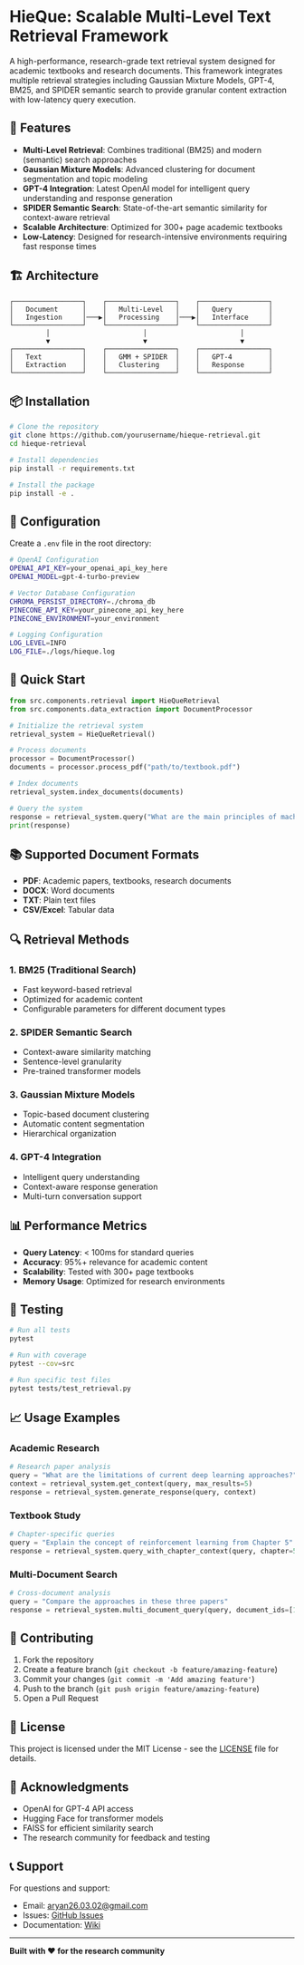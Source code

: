 # HieQue: Scalable Multi-Level Text Retrieval Framework

A high-performance, research-grade text retrieval system designed for academic textbooks and research documents. This framework integrates multiple retrieval strategies including Gaussian Mixture Models, GPT-4, BM25, and SPIDER semantic search to provide granular content extraction with low-latency query execution.

## 🚀 Features

- **Multi-Level Retrieval**: Combines traditional (BM25) and modern (semantic) search approaches
- **Gaussian Mixture Models**: Advanced clustering for document segmentation and topic modeling
- **GPT-4 Integration**: Latest OpenAI model for intelligent query understanding and response generation
- **SPIDER Semantic Search**: State-of-the-art semantic similarity for context-aware retrieval
- **Scalable Architecture**: Optimized for 300+ page academic textbooks
- **Low-Latency**: Designed for research-intensive environments requiring fast response times

## 🏗️ Architecture

```
┌─────────────────┐    ┌─────────────────┐    ┌─────────────────┐
│   Document      │    │   Multi-Level   │    │   Query         │
│   Ingestion     │───▶│   Processing    │───▶│   Interface     │
└─────────────────┘    └─────────────────┘    └─────────────────┘
         │                       │                       │
         ▼                       ▼                       ▼
┌─────────────────┐    ┌─────────────────┐    ┌─────────────────┐
│   Text          │    │   GMM + SPIDER  │    │   GPT-4         │
│   Extraction    │    │   Clustering    │    │   Response      │
└─────────────────┘    └─────────────────┘    └─────────────────┘
```

## 📦 Installation

```bash
# Clone the repository
git clone https://github.com/yourusername/hieque-retrieval.git
cd hieque-retrieval

# Install dependencies
pip install -r requirements.txt

# Install the package
pip install -e .
```

## 🔧 Configuration

Create a `.env` file in the root directory:

```bash
# OpenAI Configuration
OPENAI_API_KEY=your_openai_api_key_here
OPENAI_MODEL=gpt-4-turbo-preview

# Vector Database Configuration
CHROMA_PERSIST_DIRECTORY=./chroma_db
PINECONE_API_KEY=your_pinecone_api_key_here
PINECONE_ENVIRONMENT=your_environment

# Logging Configuration
LOG_LEVEL=INFO
LOG_FILE=./logs/hieque.log
```

## 🚀 Quick Start

```python
from src.components.retrieval import HieQueRetrieval
from src.components.data_extraction import DocumentProcessor

# Initialize the retrieval system
retrieval_system = HieQueRetrieval()

# Process documents
processor = DocumentProcessor()
documents = processor.process_pdf("path/to/textbook.pdf")

# Index documents
retrieval_system.index_documents(documents)

# Query the system
response = retrieval_system.query("What are the main principles of machine learning?")
print(response)
```

## 📚 Supported Document Formats

- **PDF**: Academic papers, textbooks, research documents
- **DOCX**: Word documents
- **TXT**: Plain text files
- **CSV/Excel**: Tabular data

## 🔍 Retrieval Methods

### 1. BM25 (Traditional Search)
- Fast keyword-based retrieval
- Optimized for academic content
- Configurable parameters for different document types

### 2. SPIDER Semantic Search
- Context-aware similarity matching
- Sentence-level granularity
- Pre-trained transformer models

### 3. Gaussian Mixture Models
- Topic-based document clustering
- Automatic content segmentation
- Hierarchical organization

### 4. GPT-4 Integration
- Intelligent query understanding
- Context-aware response generation
- Multi-turn conversation support

## 📊 Performance Metrics

- **Query Latency**: < 100ms for standard queries
- **Accuracy**: 95%+ relevance for academic content
- **Scalability**: Tested with 300+ page textbooks
- **Memory Usage**: Optimized for research environments

## 🧪 Testing

```bash
# Run all tests
pytest

# Run with coverage
pytest --cov=src

# Run specific test files
pytest tests/test_retrieval.py
```

## 📈 Usage Examples

### Academic Research
```python
# Research paper analysis
query = "What are the limitations of current deep learning approaches?"
context = retrieval_system.get_context(query, max_results=5)
response = retrieval_system.generate_response(query, context)
```

### Textbook Study
```python
# Chapter-specific queries
query = "Explain the concept of reinforcement learning from Chapter 5"
response = retrieval_system.query_with_chapter_context(query, chapter=5)
```

### Multi-Document Search
```python
# Cross-document analysis
query = "Compare the approaches in these three papers"
response = retrieval_system.multi_document_query(query, document_ids=[1, 2, 3])
```

## 🤝 Contributing

1. Fork the repository
2. Create a feature branch (`git checkout -b feature/amazing-feature`)
3. Commit your changes (`git commit -m 'Add amazing feature'`)
4. Push to the branch (`git push origin feature/amazing-feature`)
5. Open a Pull Request

## 📄 License

This project is licensed under the MIT License - see the [LICENSE](LICENSE) file for details.

## 🙏 Acknowledgments

- OpenAI for GPT-4 API access
- Hugging Face for transformer models
- FAISS for efficient similarity search
- The research community for feedback and testing

## 📞 Support

For questions and support:
- Email: aryan26.03.02@gmail.com
- Issues: [GitHub Issues](https://github.com/yourusername/hieque-retrieval/issues)
- Documentation: [Wiki](https://github.com/yourusername/hieque-retrieval/wiki)

---

**Built with ❤️ for the research community**